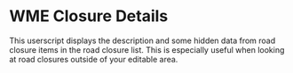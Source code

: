 # WME Closure Details

This userscript displays the description and some hidden data from road closure items in the road closure list. This is especially useful when looking at road closures outside of your editable area.